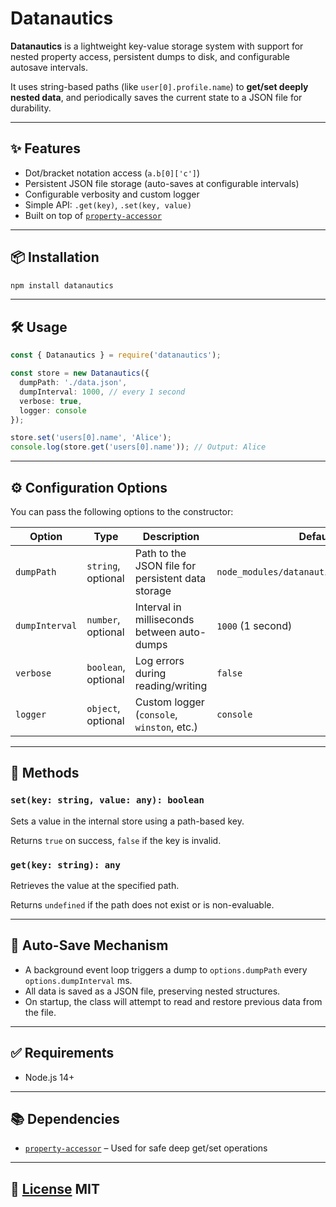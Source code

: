 # Datanautics

**Datanautics** is a lightweight key-value storage system with support for nested property access, persistent dumps to disk, and configurable autosave intervals.

It uses string-based paths (like `user[0].profile.name`) to **get/set deeply nested data**, and periodically saves the current state to a JSON file for durability.

---

## ✨ Features

- Dot/bracket notation access (`a.b[0]['c']`)
- Persistent JSON file storage (auto-saves at configurable intervals)
- Configurable verbosity and custom logger
- Simple API: `.get(key)`, `.set(key, value)`
- Built on top of [`property-accessor`](https://npmjs.com/package/property-accessor)

---

## 📦 Installation

```bash
npm install datanautics
```

---

## 🛠 Usage

```ts
const { Datanautics } = require('datanautics');

const store = new Datanautics({
  dumpPath: './data.json',
  dumpInterval: 1000, // every 1 second
  verbose: true,
  logger: console
});

store.set('users[0].name', 'Alice');
console.log(store.get('users[0].name')); // Output: Alice
```

---

## ⚙️ Configuration Options

You can pass the following options to the constructor:

| Option         | Type                | Description                                          | Default                                   |
|----------------|---------------------|------------------------------------------------------|-------------------------------------------|
| `dumpPath`     | `string`, optional  | Path to the JSON file for persistent data storage    | `node_modules/datanautics/data/data.json` |
| `dumpInterval` | `number`, optional  | Interval in milliseconds between auto-dumps          | `1000` (1 second)                         |
| `verbose`      | `boolean`, optional | Log errors during reading/writing                    | `false`                                   |
| `logger`       | `object`, optional  | Custom logger (`console`, `winston`, etc.)           | `console`                                 |

---

## 🔧 Methods

### `set(key: string, value: any): boolean`

Sets a value in the internal store using a path-based key.

Returns `true` on success, `false` if the key is invalid.

### `get(key: string): any`

Retrieves the value at the specified path.

Returns `undefined` if the path does not exist or is non-evaluable.

---

## 📂 Auto-Save Mechanism

- A background event loop triggers a dump to `options.dumpPath` every `options.dumpInterval` ms.
- All data is saved as a JSON file, preserving nested structures.
- On startup, the class will attempt to read and restore previous data from the file.

---

## ✅ Requirements

- Node.js 14+

---

## 📚 Dependencies

- [`property-accessor`](https://npmjs.com/package/property-accessor) – Used for safe deep get/set operations

---

## 📄 [License](./LICENSE) MIT
